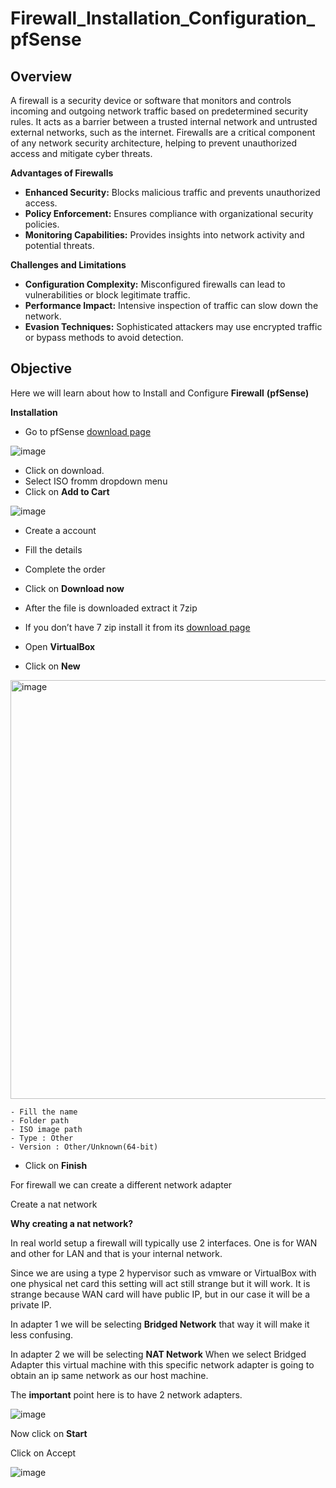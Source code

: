 # Firewall_Installation_Configuration_pfSense
## Overview
A firewall is a security device or software that monitors and controls incoming and outgoing network traffic based on predetermined security rules. It acts as a barrier between a trusted internal network and untrusted external networks, such as the internet. Firewalls are a critical component of any network security architecture, helping to prevent unauthorized access and mitigate cyber threats.

**Advantages of Firewalls**
- **Enhanced Security:** Blocks malicious traffic and prevents unauthorized access.
- **Policy Enforcement:** Ensures compliance with organizational security policies.
- **Monitoring Capabilities:** Provides insights into network activity and potential threats.

**Challenges and Limitations**
- **Configuration Complexity:** Misconfigured firewalls can lead to vulnerabilities or block legitimate traffic.
- **Performance Impact:** Intensive inspection of traffic can slow down the network.
- **Evasion Techniques:** Sophisticated attackers may use encrypted traffic or bypass methods to avoid detection.

## Objective
Here we will learn about how to Install and Configure **Firewall** **(pfSense)**

**Installation**
- Go to pfSense [download page]( https://www.pfsense.org/)
  

![image](https://github.com/user-attachments/assets/0eb24001-2ccb-4d09-a50e-5e2542bc72c6)


- Click on download.
- Select ISO fromm dropdown menu
- Click on **Add to Cart**


![image](https://github.com/user-attachments/assets/e904471d-f5ba-4a28-bc5e-d1ea121803b7)


- Create a account
- Fill the details
- Complete the order
- Click on **Download now**


- After the file is downloaded extract it 7zip
- If you don’t have 7 zip install it from its [download page]( https://7-zip.org/download.html)


- Open **VirtualBox**
- Click on **New**


<img width="670" alt="image" src="https://github.com/user-attachments/assets/2f51d17e-82c7-4a4f-b1a9-060c4741e2f4">


    - Fill the name
    - Folder path
    - ISO image path
    - Type : Other
    - Version : Other/Unknown(64-bit)

- Click on **Finish**


For firewall we can create a different network adapter

Create a nat network


**Why creating a nat network?**

In real world setup a firewall  will typically use 2 interfaces.
One is for WAN and other for LAN and that is your internal network.


Since we are using a type 2 hypervisor such as vmware or VirtualBox with one physical net card this setting will act still strange but it will work. It is strange because WAN card will have public IP, but in our case it will be a private IP.


In adapter 1 we will be selecting **Bridged Network**  that way it will make it less confusing.

In adapter 2 we will be selecting **NAT Network**
When we select Bridged Adapter this virtual machine with this specific network adapter is going to obtain an ip same network as our host machine.

The **important** point here is to have 2 network adapters.

![image](https://github.com/user-attachments/assets/b5a8606a-240b-4bec-be16-7194445ef450)


Now click on **Start**


Click on Accept

![image](https://github.com/user-attachments/assets/154520c0-7404-4022-83ac-cc555957b720)










